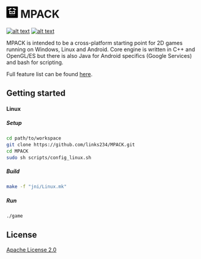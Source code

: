 # ![alt text][logo] MPACK

[![alt text][travis-ci-status]][travis-ci-link]
[![alt text][gitter-logo]][gitter-link]

MPACK is intended to be a cross-platform starting point for 2D games running on Windows, Linux and Android. Core engine is written in C++ and OpenGL/ES but there is also Java for Android specifics (Google Services) and bash for scripting. 

Full feature list can be found [here][1].

## Getting started

#### Linux

##### Setup
```bash
cd path/to/workspace
git clone https://github.com/links234/MPACK.git
cd MPACK
sudo sh scripts/config_linux.sh
```

##### Build
```bash
make -f "jni/Linux.mk"
```

##### Run
```bash
./game
```

## License

[Apache License 2.0][2]

[1]: FEATURES.md
[2]: http://www.apache.org/licenses/LICENSE-2.0

[logo]: logo30x30.png "MPACK"
[travis-ci-link]: https://travis-ci.org/links234/MPACK
[travis-ci-status]: https://travis-ci.org/links234/MPACK.svg?branch=master "Travis CI"
[gitter-link]: https://gitter.im/links234/MSuite?utm_source=share-link&utm_medium=link&utm_campaign=share-link
[gitter-logo]: https://img.shields.io/badge/GITTER-join%20chat-green.svg "Gitter Chat"

